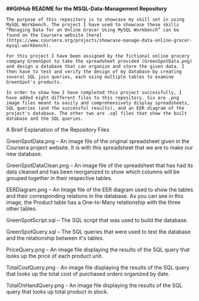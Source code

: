 **##GitHub README for the MSQL-Data-Management Repository**

	The purpose of this repository is to showcase my skill set in using MySQL Workbench. The project I have used to showcase these skills “Managing Data for an Online Grocer Using MySQL Workbench” can be found on the Coursera website [here](https://www.coursera.org/projects/showcase-manage-data-online-grocer-mysql-workbench).

	For this project I have been assigned by the fictional online grocery company GreenSpot to take the spreadsheet provided (GreenSpotData.png) and design a database that can organize and store the given data. I then have to test and verify the design of my database by creating several SQL join queries, each using multiple tables to examine GreenSpot's products.

	In order to show how I have completed this project successfully, I have added eight different files to this repository. Six are .png image files meant to easily and comprehensively display spreadsheets, SQL queries (and the successful results), and an EER diagram of the project's database. The other two are .sql files that show the built database and the SQL queries. 

A Brief Explanation of the Repository Files


GreenSpotData.png – An image file of the original spreadsheet given in the Coursera project website. It is with this spreadsheet that we are to make our new database.

GreenSpotDataClean.png – An image file of the spreadsheet that has had its data cleaned and has been reorganized to show which columns will be grouped together in their respective tables.

EERDiagram.png – An Image file of the EER diagram used to show the tables and their corresponding relations in the database. As you can see in this image, the Product table has a One-to-Many relationship with the three other tables.

GreenSpotScript.sql – The SQL script that was used to build the database.

GreenSpotQuery.sql – The SQL queries that were used to test the database and the relationship between it's tables.

PriceQuery.png – An image file displaying the results of the SQL query that looks up the price of each product unit.

TotalCostQuery.png -  An image file displaying the results of the SQL query that looks up the total cost of purchased orders organized by date.

TotalOnHandQuery.png -  An image file displaying the results of the SQL query that looks up total product in stock.
